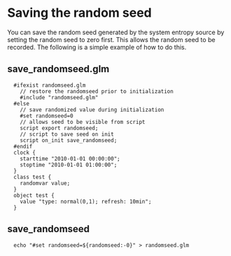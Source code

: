 # Saving the random seed

You can save the random seed generated by the system entropy source by setting the random seed to zero first.  This allows the random seed to be recorded.  The following is a simple example of how to do this.

## save_randomseed.glm
~~~
  #ifexist randomseed.glm
    // restore the randomseed prior to initialization
    #include "randomseed.glm"
  #else
    // save randomized value during initialization
    #set randomseed=0
    // allows seed to be visible from script
    script export randomseed;
    // script to save seed on init
    script on_init save_randomseed;
  #endif
  clock {
    starttime "2010-01-01 00:00:00";
    stoptime "2010-01-01 01:00:00";
  }
  class test {
    randomvar value;
  }
  object test {
    value "type: normal(0,1); refresh: 10min";
  }
~~~

## save_randomseed
~~~
  echo "#set randomseed=${randomseed:-0}" > randomseed.glm
~~~